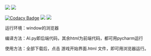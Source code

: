 ![](https://img.shields.io/badge/language-Python-brightgreen.svg)
![](https://img.shields.io/badge/platform-Windows-brightgreen.svg)

[![Codacy Badge](https://api.codacy.com/project/badge/Grade/8c3272dccf8a4266a8f6b4926bf79b1b)](https://www.codacy.com/manual/aka1i/Card13SpringBoot?utm_source=github.com&amp;utm_medium=referral&amp;utm_content=aka1i/Card13SpringBoot&amp;utm_campaign=Badge_Grade)
![](https://img.shields.io/appveyor/ci/gruntjs/grunt.svg?maxAge=2592000)
![](https://img.shields.io/badge/license-MIT-000000.svg)

运行环境：window的浏览器

编译方法：AI.py即后端代码，其余html为前端代码，都可用pycharm运行

使用方法：全部下载后，点击 游戏开始界面.html 文件，即可用浏览器运行。
